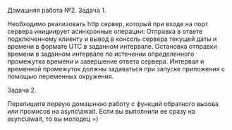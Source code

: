 Домашняя работа №2.
Задача 1.

Необходимо реализовать http сервер, который при входе на порт сервера инициирует асинхронные операции:
Отправка в ответе подключенному клиенту и вывод в консоль сервера текущей даты и времени в формате UTC в заданном интервале.
Остановка отправки времени в заданном интервале по истечении определенного промежутка времени и завершение ответа сервера.
Интервал и временной промежуток должны задаваться при запуске приложения с помощью переменных окружения.

Задача 2.

Перепишите первую домашнюю работу с функций обратного вызова или промисов на async\await. Если вы выполнили ее сразу на async\await, то вы молодец =)
